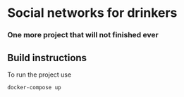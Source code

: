 # Social networks for drinkers
### One more project that will not finished ever

## Build instructions

To run the project use
```
docker-compose up
```
